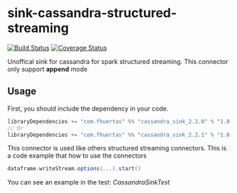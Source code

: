# sink-cassandra-structured-streaming

[![Build Status](https://travis-ci.org/fhuertas/cassandra-sink-spark-structured-streaming.svg?branch=master)](https://travis-ci.org/fhuertas/cassandra-sink-spark-structured-streaming)
[![Coverage Status](https://coveralls.io/repos/github/fhuertas/cassandra-sink-spark-structured-streaming/badge.svg?branch=multibuild)](https://coveralls.io/github/fhuertas/cassandra-sink-spark-structured-streaming?branch=multibuild)

Unoffical sink for cassandra for spark structured streaming. This connector only support **append** mode

## Usage

First, you should include the dependency in your code.
```Scala
libraryDependencies += "com.fhuertas" %% "cassandra_sink_2.2.0" % "1.0.0"
// Or 
libraryDependencies += "com.fhuertas" %% "cassandra_sink_2.2.1" % "1.0.0"
```

This connector is used like others structured streaming connectors. This is a code example
that how to use the connectors
```Scala
dataframe.writeStream.options(...).start()
```

You can see an example in the test: *CassandraSinkTest*
